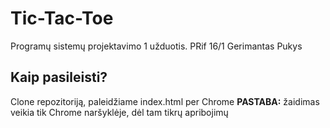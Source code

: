 # Tic-Tac-Toe
Programų sistemų projektavimo 1 užduotis. PRif 16/1 Gerimantas Pukys
## Kaip pasileisti?
Clone repozitoriją, paleidžiame index.html per Chrome
**PASTABA:** žaidimas veikia tik Chrome naršyklėje, dėl tam tikrų apribojimų
